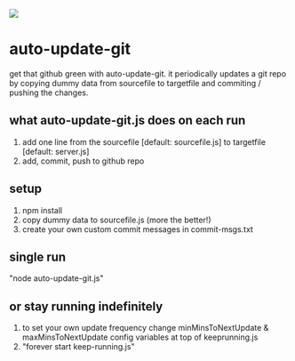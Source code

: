 ![](https://raw.githubusercontent.com/chiefsmurph/auto-update-git/master/githubgreens.png)
# auto-update-git
get that github green with auto-update-git. it periodically updates a git repo by copying dummy data from sourcefile to targetfile and commiting / pushing the changes.

## what auto-update-git.js does on each run
1. add one line from the sourcefile [default: sourcefile.js] to targetfile [default: server.js]<br>
2. add, commit, push to github repo

## setup
1. npm install
2. copy dummy data to sourcefile.js (more the better!)
3. create your own custom commit messages in commit-msgs.txt

## single run
"node auto-update-git.js"

## or stay running indefinitely
1. to set your own update frequency change minMinsToNextUpdate & maxMinsToNextUpdate config variables at top of keeprunning.js
2. "forever start keep-running.js"
